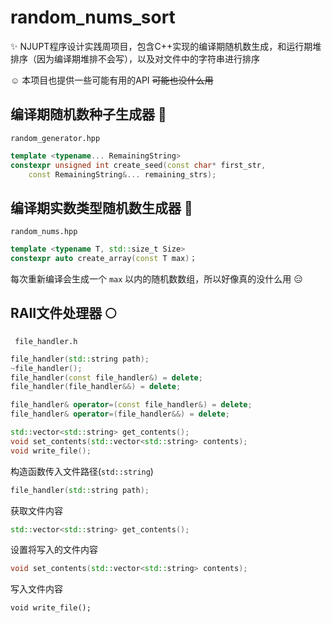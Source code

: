 # random_nums_sort

:sparkles: NJUPT程序设计实践周项目，包含C++实现的编译期随机数生成，和运行期堆排序（因为编译期堆排不会写），以及对文件中的字符串进行排序

:relaxed: 本项目也提供一些可能有用的API ~~可能也没什么用~~ 

## 编译期随机数种子生成器 :pizza:

`random_generator.hpp`

```cpp
template <typename... RemainingString>
constexpr unsigned int create_seed(const char* first_str,
    const RemainingString&... remaining_strs);
 ```

## 编译期实数类型随机数生成器 :tulip:

`random_nums.hpp`

```cpp
template <typename T, std::size_t Size>
constexpr auto create_array(const T max)；
```

每次重新编译会生成一个 `max` 以内的随机数数组，所以好像真的没什么用 :expressionless:

## RAII文件处理器 :full_moon:

` file_handler.h`

```cpp
file_handler(std::string path);
~file_handler();
file_handler(const file_handler&) = delete;
file_handler(file_handler&&) = delete;

file_handler& operator=(const file_handler&) = delete;
file_handler& operator=(file_handler&&) = delete;

std::vector<std::string> get_contents();
void set_contents(std::vector<std::string> contents);
void write_file();
```

构造函数传入文件路径(`std::string`)

```cpp
file_handler(std::string path);
```

获取文件内容

```cpp
std::vector<std::string> get_contents();
```

设置将写入的文件内容

```cpp
void set_contents(std::vector<std::string> contents);
```

写入文件内容

```
void write_file();
```
